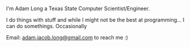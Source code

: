 I'm Adam Long a Texas State Computer Scientist/Engineer.

I do things with stuff and while I might not be the best at programming...
I can do somethings. Occasionally

Email: adam.jacob.long@gmail.com to reach me :)

<!---
Admeen3581/Admeen3581 is a ✨ special ✨ repository because its `README.md` (this file) appears on your GitHub profile.
You can click the Preview link to take a look at your changes.
--->
